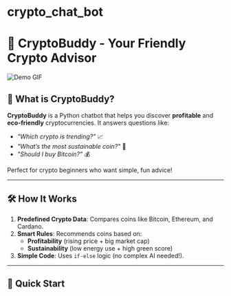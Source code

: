 # crypto_chat_bot
# 🤖 CryptoBuddy - Your Friendly Crypto Advisor 

![Demo GIF](https://media.giphy.com/media/v1.Y2lkPTc5MGI3NjExcDFoY3R5d3V5bGx4Z2R6dWY0M2JtYzV6dGJ6eHl1dGJmY3Z1ZyZlcD12MV9pbnRlcm5hbF9naWZfYnlfaWQmY3Q9Zw/JIX9t2j0ZTN9S/giphy.gif)  

## 🌟 What is CryptoBuddy?
**CryptoBuddy** is a Python chatbot that helps you discover **profitable** and **eco-friendly** cryptocurrencies. It answers questions like:
- *"Which crypto is trending?"* 📈
- *"What’s the most sustainable coin?"* 🌱
- *"Should I buy Bitcoin?"* 💰

Perfect for crypto beginners who want simple, fun advice!

---

## 🛠️ How It Works
1. **Predefined Crypto Data**: Compares coins like Bitcoin, Ethereum, and Cardano.
2. **Smart Rules**: Recommends coins based on:
   - **Profitability** (rising price + big market cap)
   - **Sustainability** (low energy use + high green score)
3. **Simple Code**: Uses `if-else` logic (no complex AI needed!).

---

## 🚀 Quick Start

